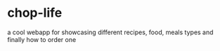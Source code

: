 # chop-life
a cool webapp for showcasing different recipes, food, meals types and finally how to order one
